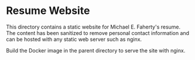 # Resume Website

This directory contains a static website for Michael E. Faherty's resume. The content has been sanitized to remove personal contact information and can be hosted with any static web server such as nginx.

Build the Docker image in the parent directory to serve the site with nginx.
